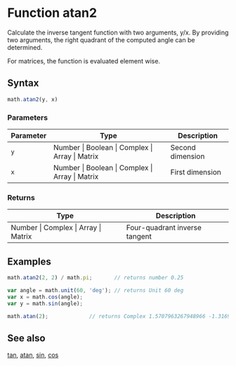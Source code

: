 # Function atan2

Calculate the inverse tangent function with two arguments, y/x.
By providing two arguments, the right quadrant of the computed angle can be
determined.

For matrices, the function is evaluated element wise.


## Syntax

```js
math.atan2(y, x)
```

### Parameters

Parameter | Type | Description
--------- | ---- | -----------
`y` | Number &#124; Boolean &#124; Complex &#124; Array &#124; Matrix | Second dimension
`x` | Number &#124; Boolean &#124; Complex &#124; Array &#124; Matrix | First dimension

### Returns

Type | Description
---- | -----------
Number &#124; Complex &#124; Array &#124; Matrix | Four-quadrant inverse tangent


## Examples

```js
math.atan2(2, 2) / math.pi;       // returns number 0.25

var angle = math.unit(60, 'deg'); // returns Unit 60 deg
var x = math.cos(angle);
var y = math.sin(angle);

math.atan(2);             // returns Complex 1.5707963267948966 -1.3169578969248166 i
```


## See also

[tan](tan.md),
[atan](atan.md),
[sin](sin.md),
[cos](cos.md)


<!-- Note: This file is automatically generated from source code comments. Changes made in this file will be overridden. -->
